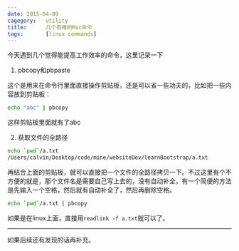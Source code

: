 ```yaml
---
date: 2015-04-09
cagegory:	utility
title: 		几个有用的Mac命令
tags:		[linux commands]
---
```

今天遇到几个觉得能提高工作效率的命令，这里记录一下

<!--more-->

1. pbcopy和pbpaste

这个是用来在命令行里面直接操作剪贴板，还是可以省一些功夫的，比如把一些内容放到剪贴板：

```sh
echo "abc" | pbcopy
```

这样剪贴板里面就有了abc

2. 获取文件的全路径

```sh
echo `pwd`/a.txt
/Users/calvin/Desktop/code/mine/websiteDev/learnBootstrap/a.txt
```

再结合上面的剪贴板，就可以直接把一个文件的全路径拷贝一下。不过这里有个不方便的就是，那个文件名是需要自己写上去的，没有自动补全，有一个简便的方法是先输入一个空格，然后就有自动补全了，然后再删除空格。

```sh
echo `pwd`/a.txt | pbcopy
```

如果是在linux上面，直接用`readlink -f a.txt`就可以了。

---

如果后续还有发现的话再补充。
